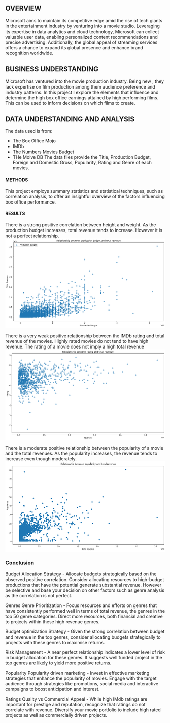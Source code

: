 ## OVERVIEW
Microsoft aims to maintain its competitive edge amid the rise of tech giants in the entertainment industry by venturing into a movie studio. Leveraging its expertise in data analytics and cloud technology, Microsoft can collect valuable user data, enabling personalized content recommendations and precise advertising. Additionally, the global appeal of streaming services offers a chance to expand its global presence and enhance brand recognition worldwide.

## BUSINESS UNDERSTANDING
Microsoft has ventured into the movie production industry. Being new , they lack expertise on film production among them audience preference and industry patterns. In this project I explore the elements that influence and determine the high  box office earnings attained by high performing films. This can be used to inform decisions on which films to create. 

## DATA UNDERSTANDING AND ANALYSIS
The data used is from:
* The Box Office Mojo
* IMDb
* The Numbers Movies Budget
* THe Moive DB
The data files provide the Title, Production Budget, Foreign and Domestic Gross, Popularity, Rating and Genre of each movies.

#### METHODS
This project employs summary statistics and statistical techniques, such as correlation analysis, to offer an insightful overview of the factors influencing box office performance.

#### RESULTS
There is a strong positive correlation between height and weight. As the production budget increases, total revenue tends to increase. However it is not a perfect relationship.
![Alt text](download.png)

There is a very weak positive relationship between the IMDb rating and total revenue of the movies. Highly rated movies do not tend to have high revenue. The rating of a movie does not imply a high total revenue![Alt text](download-1.png)

There is a moderate positive relationship between the popularity of a movie and the total revenues. As the popularity increases, the revenue tends to increase even though moderately. 
![Alt text](download-2.png)


### Conclusion
Budget Allocation Strategy - Allocate budgets strategically based on the observed positive correlation. Consider allocating resources to high-budget productions that have the potential generate substantial revenue. However be selective and base your decision on other factors such as genre analysis as the correlation is not perfect.

Genres
Genre Prioritization - Focus resources and efforts on genres that have consistently performed well in terms of total revenue, the genres in the top 50 genre categories. Direct more resources, both financial and creative to projects within these high revenue genres.

Budget optimization Strategy - Given the strong correlation between budget and revenue in the top genres, consider allocating budgets strategically to projects with these genres to maximise returns.

Risk Management - A near perfect relationship indicates a lower level of risk in budget allocation for these genres. It suggests well funded project in the top genres are likely to yield more positive returns.

Popularity
Popularity driven marketing - Invest in effective marketing strategies that enhance the popularity of movies. Engage with the target audience through strategies like promotions, social media and interactive campaigns to boost anticipation and interest.

Ratings
Quality vs Commercial Appeal - While high IMdb ratings are important for prestige and reputation, recognize that ratings do not correlate with revenue. Diversify your movie portfolio to include high rated projects as well as commercially driven projects.

